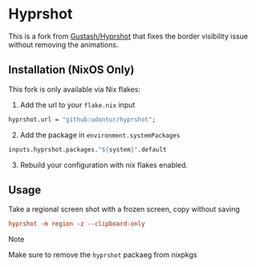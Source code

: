 # Hyprshot

This is a fork from [Gustash/Hyprshot](https://github.com/Gustash/Hyprshot) that fixes the border visibility issue without removing the animations. 

## Installation (NixOS Only)
This fork is only available via Nix flakes:
1. Add the url to your `flake.nix` input
```nix
hyprshot.url = "github:udontur/hyprshot";
```
2. Add the package in `environment.systemPackages`
```nix
inputs.hyprshot.packages."${system}".default
```
3. Rebuild your configuration with nix flakes enabled.

## Usage
Take a regional screen shot with a frozen screen, copy without saving
```conf
hyprshot -m region -z --clipboard-only
```

> [!NOTE]
> Make sure to remove the `hyprshot` packaeg from nixpkgs
